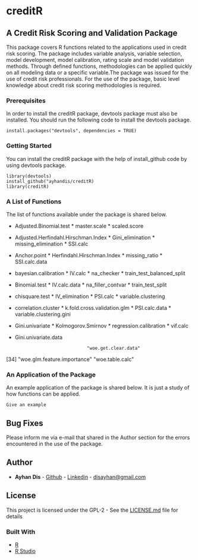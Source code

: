 # creditR
## A Credit Risk Scoring and Validation Package

This package covers R functions related to the applications used in credit risk scoring. The package includes variable analysis, variable selection, model development, model calibration, rating scale and model validation methods. Through defined functions, methodologies can be applied quickly on all modeling data or a specific variable.The package was issued for the use of credit risk professionals. For the use of the package, basic level knowledge about credit risk scoring methodologies is required.
### Prerequisites
In order to install the creditR package, devtools package must also be installed. You should run the following code to install the devtools package.
```
install.packages("devtools", dependencies = TRUE) 
```

### Getting Started
You can install the creditR package with the help of install_github code by using devtools package.
```
library(devtools)
install_github("ayhandis/creditR)
library(creditR)
```

### A List of Functions
The list of functions available under the package is shared below.

* Adjusted.Binomial.test                                                        * master.scale            * scaled.score
* Adjusted.Herfindahl.Hirschman.Index        * Gini_elimination                 * missing_elimination     * SSI.calc
* Anchor.point                               * Herfindahl.Hirschman.Index       * missing_ratio           * SSI.calc.data
* bayesian.calibration                       * IV.calc                          * na_checker              * train_test_balanced_split
* Binomial.test                              * IV.calc.data                     * na_filler_contvar       * train_test_split
* chisquare.test                             * IV_elimination                   * PSI.calc                * variable.clustering
* correlation.cluster                        * k.fold.cross.validation.glm      * PSI.calc.data           * variable.clustering.gini
* Gini.univariate                            * Kolmogorov.Smirnov               * regression.calibration  * vif.calc
* Gini.univariate.data             



         
                                 "woe.get.clear.data"                
[34] "woe.glm.feature.importance"          "woe.table.calc"

### An Application of the Package
An example application of the package is shared below. It is just a study of how functions can be applied.

```
Give an example
```

## Bug Fixes

Please inform me via e-mail that shared in the Author section for the errors encountered in the use of the package.

## Author

* **Ayhan Dis**  - [Github](https://github.com/ayhandis) - [Linkedin](https://www.linkedin.com/in/ayhandis/)  - disayhan@gmail.com

## License

This project is licensed under the GPL-2 - See the [LICENSE.md](LICENSE.md) file for details

### Built With

* [R](https://cran.r-project.org/)
* [R Studio](https://www.rstudio.com/) 
